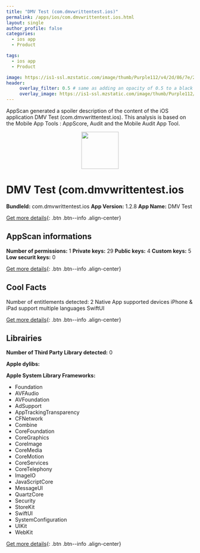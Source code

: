 ```yaml
---
title: "DMV Test (com.dmvwrittentest.ios)"
permalink: /apps/ios/com.dmvwrittentest.ios.html
layout: single
author_profile: false
categories: 
  - ios app 
  - Product 

tags: 
  - ios app 
  - Product 

image: https://is1-ssl.mzstatic.com/image/thumb/Purple112/v4/2d/86/7e/2d867e6b-dc31-e30a-3a27-9b330f2e4038/AppIcon-1x_U007emarketing-0-7-0-85-220.png/512x512bb.jpg
header: 
     overlay_filter: 0.5 # same as adding an opacity of 0.5 to a black background
     overlay_image: https://is1-ssl.mzstatic.com/image/thumb/Purple112/v4/2d/86/7e/2d867e6b-dc31-e30a-3a27-9b330f2e4038/AppIcon-1x_U007emarketing-0-7-0-85-220.png/512x512bb.jpg
---
```

AppScan generated a spoiler description of the content of the iOS application DMV Test (com.dmvwrittentest.ios). This analysis is based on the Mobile App Tools : AppScore, Audit and the Mobile Audit App Tool.

  
  
<div style="text-align: center;"><img src="https://is1-ssl.mzstatic.com/image/thumb/Purple112/v4/2d/86/7e/2d867e6b-dc31-e30a-3a27-9b330f2e4038/AppIcon-1x_U007emarketing-0-7-0-85-220.png/512x512bb.jpg" width="100" height="100"></div>  
  
# DMV Test (com.dmvwrittentest.ios

**BundleId:** com.dmvwrittentest.ios
**App Version:** 1.2.8
**App Name:** DMV Test


[Get more details](/pricing.html){: .btn .btn--info .align-center}  
  
## AppScan informations 

**Number of permissions:** 1
**Private keys:** 29
**Public keys:** 4
**Custom keys:** 5
**Low securit keys:** 0
  
[Get more details](/pricing.html){: .btn .btn--info .align-center}

## Cool Facts

Number of entitlements detected: 2
Native App
supported devices iPhone & iPad
support multiple languages
SwiftUI
  
[Get more details](/pricing.html){: .btn .btn--info .align-center}

## Librairies 
**Number of Third Party Library detected:** 0

**Apple dylibs:**


**Apple System Library Frameworks:**
- Foundation
- AVFAudio
- AVFoundation
- AdSupport
- AppTrackingTransparency
- CFNetwork
- Combine
- CoreFoundation
- CoreGraphics
- CoreImage
- CoreMedia
- CoreMotion
- CoreServices
- CoreTelephony
- ImageIO
- JavaScriptCore
- MessageUI
- QuartzCore
- Security
- StoreKit
- SwiftUI
- SystemConfiguration
- UIKit
- WebKit


  
[Get more details](/pricing.html){: .btn .btn--info .align-center}

